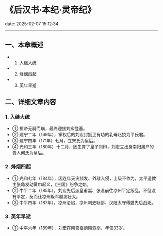 # 《后汉书·本纪·灵帝纪》
date: 2025-02-07 15:12:34

---

## 一、本章概述

- 1. 入继大统
- 2. 烽烟四起
- 3. 英年早逝

## 二、详细文章内容

### 1. 入继大统
- ① 桓帝无嗣而崩，最终迎接刘宏登基。
- ② 建宁二年（169年），掌权后的刘宏封拥卫有功的乳母赵娆为平氏君。
- ③ 建宁四年（171年）七月，立宋氏为皇后。
- ④ 光和三年（180年）十二月，因生育了皇子刘辩，刘宏立出身南阳屠户的贵人何氏为皇后。

### 2. 烽烟四起
- ① 光和七年（184年），因连年天灾频发、外敌入侵，上级不作为，太平道教主张角发动黄巾起义，《三国》纷争之始。
- ② 中平二年（185年），刘宏先后派皇甫嵩、张温前往凉州平定叛乱，不但没有平定，反而让凉州叛军越发壮大。
- ③ 中平四年（187年），凉州沦陷，凉州刺史耿鄙、汉阳太守傅燮先后战死。

### 3. 英年早逝
- ① 中平六年（189年），刘宏在南宫嘉德殿驾崩，年仅33岁。